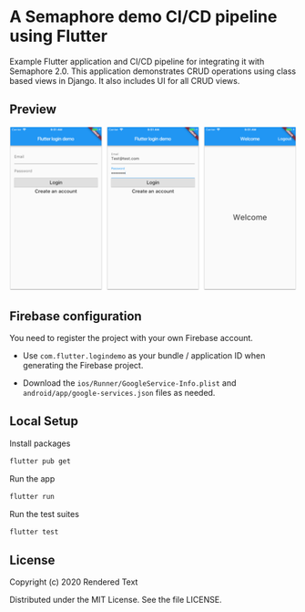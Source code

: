 # A Semaphore demo CI/CD pipeline using Flutter

Example Flutter application and CI/CD pipeline for integrating it with Semaphore 2.0. This application demonstrates CRUD operations using class based views in Django. It also includes UI for all CRUD views.

## Preview

![](screenshots/flutter-login-demo.png)

## Firebase configuration

You need to register the project with your own Firebase account.

- Use `com.flutter.logindemo` as your bundle / application ID when generating the Firebase project.

- Download the `ios/Runner/GoogleService-Info.plist` and `android/app/google-services.json` files as needed.

## Local Setup

Install packages
```bash
flutter pub get
```

Run the app
```bash
flutter run
```

Run the test suites
```bash
flutter test
```

## License

Copyright (c) 2020 Rendered Text

Distributed under the MIT License. See the file LICENSE.
